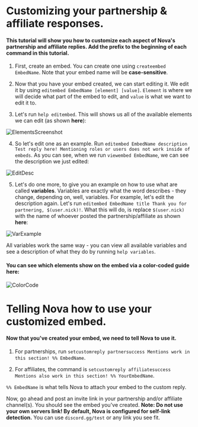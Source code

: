 # Customizing your partnership & affiliate responses.
#### This tutorial will show you how to customize each aspect of Nova's partnership and affiliate replies. Add the prefix to the beginning of each command in this tutorial.

1. First, create an embed. You can create one using `createembed EmbedName`. Note that your embed name will be **case-sensitive**.

2. Now that you have your embed created, we can start editing it. We edit it by using `editembed EmbedName [element] [value]`. `Element` is where we will decide what part of the embed to edit, and `value` is what we want to edit it to.

3. Let's run `help editembed`. This will shows us all of the available elements we can edit (as shown **here**):

![ElementsScreenshot](https://cdn.discordapp.com/attachments/589603067146534913/892791544648708147/unknown.png)

4. So let's edit one as an example. Run `editembed EmbedName description Test reply here! Mentioning roles or users does not work inside of embeds`. As you can see, when we run `viewembed EmbedName`, we can see the description we just edited:

![EditDesc](https://cdn.discordapp.com/attachments/711551301334597662/892792864910757928/unknown.png)

5. Let's do one more, to give you an example on how to use what are called **variables**. Variables are exactly what the word describes - they change, depending on, well, variables. For example, let's edit the description again. Let's run `editembed EmbedName title Thank you for partnering, $(user.nick)!`. What this will do, is replace `$(user.nick)` with the name of whoever posted the partnership/affiliate as shown **here**:

![VarExample](https://cdn.discordapp.com/attachments/711551301334597662/892794745582141450/unknown.png)

All variables work the same way - you can view all available variables and see a description of what they do by running `help variables`.

#### You can see which elements show on the embed via a color-coded guide **here**:

![ColorCode](https://cdn.discordapp.com/attachments/731631449194627143/743858854466551959/example_2.png)

# Telling Nova how to use your customized embed.
#### Now that you've created your embed, we need to tell Nova to use it.

1. For partnerships, run `setcustomreply partnersuccess Mentions work in this section! %% EmbedName`.

2. For affiliates, the command is `setcustomreply affiliatesuccess Mentions also work in this section! %% YourEmbedName`.

`%% EmbedName` is what tells Nova to attach your embed to the custom reply.

Now, go ahead and post an invite link in your partnership and/or affiliate channel(s). You should see the embed you've created. **Note: Do not use your own servers link! By default, Nova is configured for self-link detection.** You can use `discord.gg/test` or any link you see fit.
